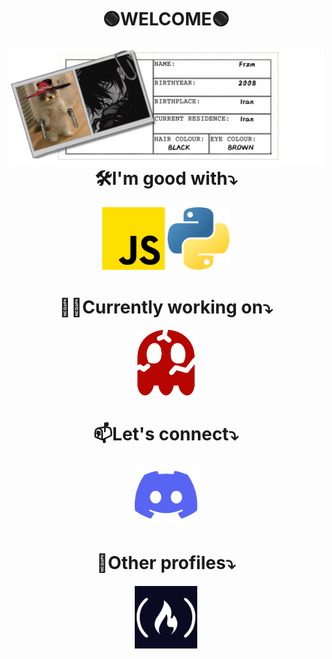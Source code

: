 <h1 align="center">🟢WELCOME🟢</h1>
<img src='https://raw.githubusercontent.com/Fr-zm/Fr-zm/refs/heads/main/readme/header.png' align="left">

 <h1 align="center">🛠️I'm good with⤵️</h1>

 <p align="center">
<a href="https://www.freecodecamp.org/certification/Frzm/javascript-algorithms-and-data-structures-v8">
<img src="https://raw.githubusercontent.com/Fr-zm/Fr-zm/refs/heads/main/readme/js.png" alt="javaScript" width="100px"></a>

<a href="https://www.freecodecamp.org/certification/Frzm/scientific-computing-with-python-v7">
<img src="https://raw.githubusercontent.com/Fr-zm/Fr-zm/refs/heads/main/readme/python.png" alt="python" width="100px"></a>
</p>


<h1 align="center">🧑‍💻Currently working on⤵️</h1>
<p align="center">
<a href="https://github.com/Fr-zm/Extensions/blob/main/Cracked">
<img src="https://raw.githubusercontent.com/Fr-zm/Extensions/refs/heads/main/Cracked/Unpacked/assets/icon.png" width="100px">
</a></p>


<h1 align="center">📫Let's connect⤵️</h1>

<p align="center"><a href="https://discord.com/users/frzm"><img src="https://raw.githubusercontent.com/Fr-zm/Fr-zm/refs/heads/main/readme/discord.png" width="100px"></a></p>

<h1 align="center">👋Other profiles⤵️</h1>

<p align="center">

<a href="https://www.freecodecamp.org/Frzm">
<img src="https://raw.githubusercontent.com/Fr-zm/Fr-zm/refs/heads/main/readme/fcc.png" width="100px"></a>

</p>
